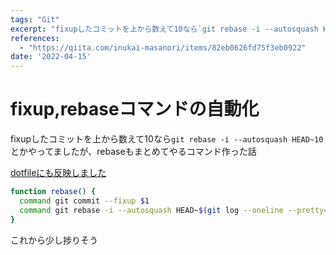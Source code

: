```yaml
---
tags: "Git"
excerpt: "fixupしたコミットを上から数えて10なら`git rebase -i --autosquash HEAD~10`とかやってましたが、rebaseもまとめてやるコマンド作った話"
references:
  - "https://qiita.com/inukai-masanori/items/82eb0626fd75f3eb0922"
date: '2022-04-15'
---
```


# fixup,rebaseコマンドの自動化

fixupしたコミットを上から数えて10なら`git rebase -i --autosquash HEAD~10`とかやってましたが、rebaseもまとめてやるコマンド作った話

[dotfileにも反映しました](https://github.com/umihico/dotfiles/commit/e27a66dedef5ef18c4c2f884cc620b7ccd38d9c4#diff-b122e030b0d26beb6d1e8c64d5e30d9c9082d0c6809d52e03336f48a423edd70R31-R35)

```bash
function rebase() {
  command git commit --fixup $1
  command git rebase -i --autosquash HEAD~$(git log --oneline --pretty=format:"%h" | grep -n $1 | cut -d : -f 1)
}
```

これから少し捗りそう
